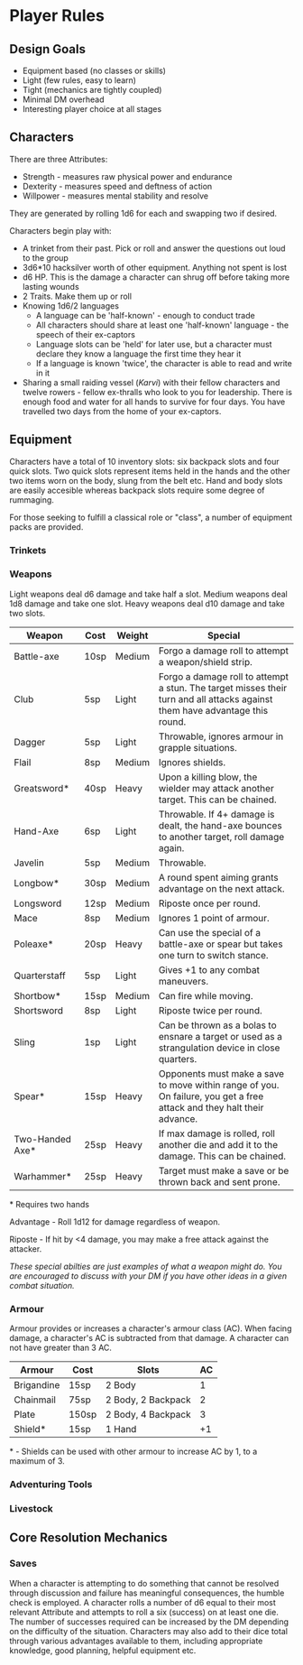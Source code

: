 # Player Rules
## Design Goals
* Equipment based (no classes or skills)
* Light (few rules, easy to learn)
* Tight (mechanics are tightly coupled)
* Minimal DM overhead
* Interesting player choice at all stages

## Characters
There are three Attributes:
* Strength - measures raw physical power and endurance
* Dexterity - measures speed and deftness of action
* Willpower - measures mental stability and resolve

They are generated by rolling 1d6 for each and swapping two if desired.

Characters begin play with:
* A trinket from their past. Pick or roll and answer the questions out loud to the group
* 3d6*10 hacksilver worth of other equipment. Anything not spent is lost
* d6 HP. This is the damage a character can shrug off before taking more lasting wounds
* 2 Traits. Make them up or roll
* Knowing 1d6/2 languages
    * A language can be 'half-known' - enough to conduct trade
    * All characters should share at least one 'half-known' language - the speech of their ex-captors
    * Language slots can be 'held' for later use, but a character must declare they know a language the first time they hear it
    * If a language is known 'twice', the character is able to read and write in it
* Sharing a small raiding vessel (_Karvi_) with their fellow characters and twelve rowers - fellow ex-thralls who look to you for leadership. There is enough food and water for all hands to survive for four days. You have travelled two days from the home of your ex-captors.

## Equipment
Characters have a total of 10 inventory slots: six backpack slots and four quick slots. Two quick slots represent items held in the hands and the other two items worn on the body, slung from the belt etc. Hand and body slots are easily accesible whereas backpack slots require some degree of rummaging.

For those seeking to fulfill a classical role or "class", a number of equipment packs are provided.

### Trinkets
### Weapons
Light weapons deal d6 damage and take half a slot. Medium weapons deal 1d8 damage and take one slot. Heavy weapons deal d10 damage and take two slots.

| Weapon | Cost | Weight | Special |
| ------ | ---- | ------ | ------- |
| Battle-axe | 10sp | Medium | Forgo a damage roll to attempt a weapon/shield strip. |
| Club | 5sp | Light | Forgo a damage roll to attempt a stun. The target misses their turn and all attacks against them have advantage this round. |
| Dagger | 5sp | Light | Throwable, ignores armour in grapple situations. |
| Flail | 8sp | Medium | Ignores shields. |
| Greatsword* | 40sp | Heavy | Upon a killing blow, the wielder may attack another target. This can be chained. |
| Hand-Axe | 6sp | Light | Throwable. If 4+ damage is dealt, the hand-axe bounces to another target, roll damage again. |
| Javelin | 5sp | Medium | Throwable. |
| Longbow* | 30sp | Medium | A round spent aiming grants advantage on the next attack. |
| Longsword | 12sp | Medium | Riposte once per round. |
| Mace | 8sp | Medium | Ignores 1 point of armour. |
| Poleaxe* | 20sp | Heavy | Can use the special of a battle-axe or spear but takes one turn to switch stance. |
| Quarterstaff | 5sp | Light | Gives +1 to any combat maneuvers. |
| Shortbow* | 15sp | Medium | Can fire while moving. |
| Shortsword | 8sp | Light | Riposte twice per round. |
| Sling | 1sp | Light | Can be thrown as a bolas to ensnare a target or used as a strangulation device in close quarters. |
| Spear* | 15sp | Heavy | Opponents must make a save to move within range of you. On failure, you get a free attack and they halt their advance. |
| Two-Handed Axe* | 25sp | Heavy | If max damage is rolled, roll another die and add it to the damage. This can be chained. |
| Warhammer* | 25sp | Heavy | Target must make a save or be thrown back and sent prone. |

\* Requires two hands

Advantage - Roll 1d12 for damage regardless of weapon.

Riposte - If hit by <4 damage, you may make a free attack against the attacker.

_These special abilties are just examples of what a weapon might do. You are encouraged to discuss with your DM if you have other ideas in a given combat situation._
### Armour
Armour provides or increases a character's armour class (AC). When facing damage, a character's AC is subtracted from that damage. A character can not have greater than 3 AC.

| Armour | Cost | Slots | AC |
| ------ | ---- | ------ | -- |
| Brigandine | 15sp | 2 Body | 1 |
| Chainmail | 75sp | 2 Body, 2 Backpack | 2 |
| Plate | 150sp | 2 Body, 4 Backpack | 3 |
| Shield* | 15sp | 1 Hand | +1 |

\* - Shields can be used with other armour to increase AC by 1, to a maximum of 3.

### Adventuring Tools
### Livestock

## Core Resolution Mechanics
### Saves
When a character is attempting to do something that cannot be resolved through discussion and failure has meaningful consequences, the humble check is employed. A character rolls a number of d6 equal to their most relevant Attribute and attempts to roll a six (success) on at least one die. The number of successes required can be increased by the DM depending on the difficulty of the situation. Characters may also add to their dice total through various advantages available to them, including appropriate knowledge, good planning, helpful equipment etc.
